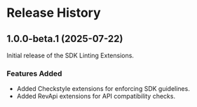 # Release History

## 1.0.0-beta.1 (2025-07-22)

Initial release of the SDK Linting Extensions.

### Features Added

- Added Checkstyle extensions for enforcing SDK guidelines.
- Added RevApi extensions for API compatibility checks.
